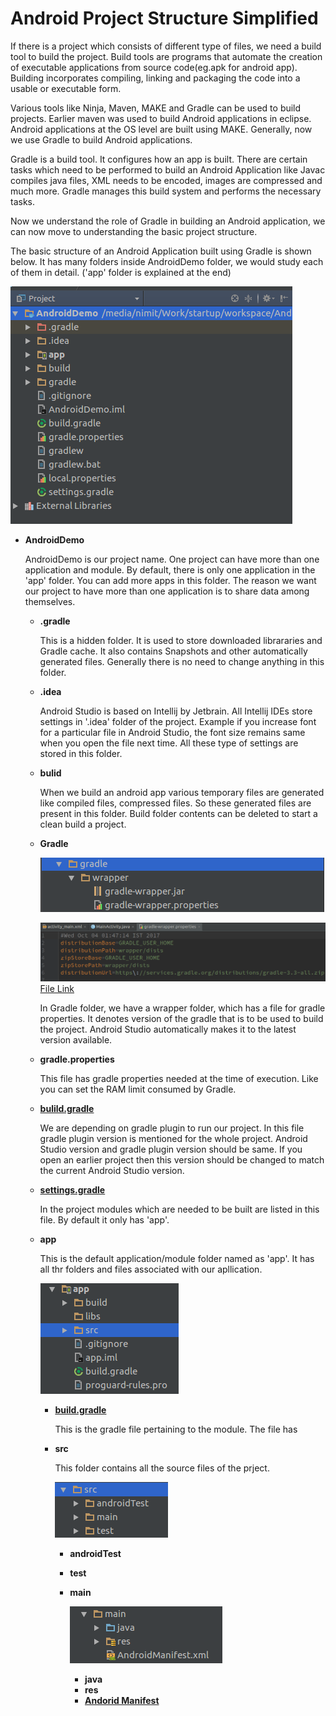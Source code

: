 
# Android Project Structure Simplified

If there is a project which consists of different type of files, we need a build tool to build the project. Build tools are programs that automate the creation of executable applications from source code(eg.apk for android app). Building incorporates compiling, linking and packaging the code into a usable or executable form.

Various tools like Ninja, Maven, MAKE and Gradle can be used to build projects. Earlier maven was used to build Android applications in eclipse. Android applications at the OS level are built using MAKE. Generally, now we use Gradle to build Android applications.

Gradle is a build tool. It configures how an app is built. There are certain tasks which need to be performed to build an Android Application like Javac compiles java files, XML needs to be encoded, images are compressed and much more. Gradle manages this build system and performs the necessary tasks.    

Now we understand the role of Gradle in building an Android application, we can now move to understanding the basic project structure.

The basic structure of an Android Application built using Gradle is shown below. It has many folders inside AndroidDemo folder, we would study each of them in detail. ('app' folder is explained at the end)

![](images/projStructure.png)

* **AndroidDemo**

    AndroidDemo is our project name. One project can have more than one application and module. By default, there is only one application in the 'app' folder. You can add more apps in this folder. The reason we want our project to have more than one application is to share data among themselves.

    * **.gradle**

      This is a hidden folder. It is used to store downloaded librararies and Gradle cache. It also contains Snapshots and other automatically generated files. Generally there is no need to change anything in this folder.

    * **.idea**

      Android Studio is based on Intellij by Jetbrain. All Intellij IDEs store settings in '.idea' folder of the project. Example if you increase font for a particular file in Android Studio, the font size remains same when you open the file next time. All these type of settings are stored in this folder.

    * **bulid**

      When we build an android app various temporary files are generated like compiled files, compressed files. So these generated files are present in this folder. Build folder contents can be deleted to start a clean build a project.

    * **Gradle**

      ![](images/gradle.png)

      ![](images/gradleWrapper.png)
      [File Link](./AndroidDemo/gradle/wrapper/gradle-wrapper.properties)

      In Gradle folder, we have a wrapper folder, which has a file for gradle properties. It denotes version of the gradle that is to be used to build the project. Android Studio automatically makes it to the latest version available.

    * **gradle.properties**

      This file has gradle properties needed at the time of execution. Like you can set the RAM limit consumed by Gradle.

    * **[bulild.gradle](./AndroidDemo/build.gradle)**

        We are depending on gradle plugin to run our project. In this file gradle plugin version is mentioned for the whole project. Android Studio version and gradle plugin version should be same. If you open an earlier project then this version should be changed to match the current Android Studio version.

    * **[settings.gradle](./AndroidDemo/settings.gradle)**

        In the project modules which are needed to be built are listed in this file. By default it only has 'app'.

    * **app**

        This is the default application/module folder named as 'app'. It has all thr folders and files associated with our apllication.

        ![](images/app.png)

        * **[build.gradle](./AndroidDemo/app/build.gradle)**

            This is the gradle file pertaining to the module. The file has

        * **src**

            This folder contains all the source files of the prject.

            ![](images/src.png)

            * **androidTest**
            * **test**
            * **main**

                ![](images/main.png)

                * **java**
                * **res**
                * **[Andorid Manifest](./AndroidDemo/app/src/main/AndroidManifest.xml)**
                    
